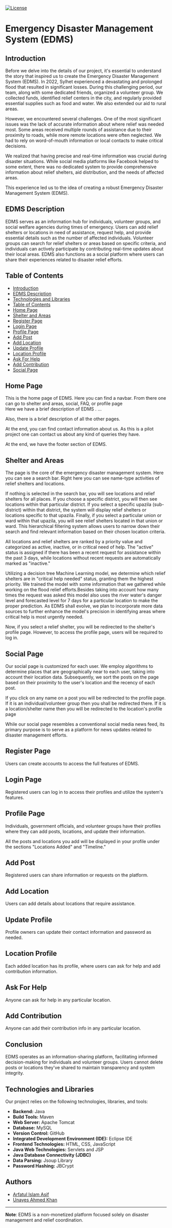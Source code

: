 [![License](https://img.shields.io/badge/License-MIT-blue.svg)](LICENSE)

# Emergency Disaster Management System (EDMS)

## Introduction

Before we delve into the details of our project, it's essential to understand the story that inspired us to create the Emergency Disaster Management System (EDMS). In 2022, Sylhet experienced a devastating and prolonged flood that resulted in significant losses. During this challenging period, our team, along with some dedicated friends, organized a volunteer group. We collected funds, identified relief centers in the city, and regularly provided essential supplies such as food and water. We also extended our aid to rural areas.

However, we encountered several challenges. One of the most significant issues was the lack of accurate information about where relief was needed most. Some areas received multiple rounds of assistance due to their proximity to roads, while more remote locations were often neglected. We had to rely on word-of-mouth information or local contacts to make critical decisions.

We realized that having precise and real-time information was crucial during disaster situations. While social media platforms like Facebook helped to some extent, there was no dedicated system to provide comprehensive information about relief shelters, aid distribution, and the needs of affected areas.

This experience led us to the idea of creating a robust Emergency Disaster Management System (EDMS).

## EDMS Description

EDMS serves as an information hub for individuals, volunteer groups, and social welfare agencies during times of emergency. Users can add relief shelters or locations in need of assistance, request help, and provide essential details such as the number of affected individuals. Volunteer groups can search for relief shelters or areas based on specific criteria, and individuals can actively participate by contributing real-time updates about their local areas. EDMS also functions as a social platform where users can share their experiences related to disaster relief efforts.

## Table of Contents

- [Introduction](#introduction)
- [EDMS Description](#edms-description)
- [Technologies and Libraries](#technologies-and-libraries)
- [Table of Contents](#table-of-contents)
- [Home Page](#home-page)
- [Shelter and Areas](#shelter-and-areas)
- [Register Page](#register-page)
- [Login Page](#login-page)
- [Profile Page](#profile-page)
- [Add Post](#add-post)
- [Add Location](#add-location)
- [Update Profile](#update-profile)
- [Location Profile](#location-profile)
- [Ask For Help](#ask-for-help)
- [Add Contribution](#add-contribution)
- [Social Page](#social-page)

## Home Page

This is the home page of EDMS. Here you can find a navbar. From there one can go 
to shelter and areas, social, FAQ, or  profile page   
Here we have a brief description of EDMS . ...

Also, there is a brief description of all the other pages.

At the end, you can find contact information about us. As this is a pilot project 
one can contact us about any kind of queries they have.

At the end, we have the footer section of EDMS. 

## Shelter and Areas 

The page is the core of the emergency disaster management system. Here you can see a 
search bar. Right here you can see name-type activities of relief shelters and locations.

If nothing is selected in the search bar, you will see locations and relief shelters for all places.
 If you choose a specific district, you will then see locations within that particular 
district. If you select a specific upazila (sub-district) within that district,
 the system will display relief shelters or locations specific to that upazila. 
Finally, if you select a particular union or ward within that upazila, you will see
 relief shelters located in that union or ward. This hierarchical filtering system 
allows users to narrow down their search and find relevant information based on their
chosen location criteria.

All locations and relief shelters are ranked by a priority value and categorized
 as active, inactive, or in critical need of help. The "active" status is assigned 
if there has been a recent request for assistance within the past 3 days, while
 locations without recent requests are automatically marked as "inactive." 

Utilizing a decision tree Machine Learning model, we determine which relief shelters
are in "critical help needed" status, granting them the highest priority. 
We trained the model with some information that we gathered while working on the flood 
relief efforts.Besides taking into account how many times the request was asked
this model also uses the river water's danger level and forecasted level for 7 days 
for a particular location to make the proper prediction.
As EDMS shall evolve, 
we plan to incorporate more data sources to further enhance the model's precision 
in identifying areas where critical help is most urgently needed.

Now, if you select a relief shelter, you will be redirected to the shelter's profile page. 
However, to access the profile page, users will be required to log in.

## Social Page

Our social page is customized for each user. 
We employ algorithms to determine places that are geographically near to each user,
taking into account their location data. 
Subsequently, we sort the posts on the page based on their proximity to the user's 
location and the recency of each post. 

If you click on any name on a post you will be redirected to the profile page.
If it is an individual/volunteer group then you shall be redirected there. If it
is a location/shelter name then you will be redirected to the location's profile page


While our social page resembles a conventional social media news feed, 
its primary purpose is to serve as a platform for news updates related to 
disaster management efforts.

## Register Page

Users can create accounts to access the full features of EDMS.

## Login Page

Registered users can log in to access their profiles and utilize the system's features.

## Profile Page

Individuals, government officials, and volunteer groups have their profiles where they can add posts, locations, and update their information.

All the posts and locations you add will be displayed in your profile
under the sections "Locations Added" and "Timeline." 

## Add Post

Registered users can share information or requests on the platform.

## Add Location

Users can add details about locations that require assistance.

## Update Profile

Profile owners can update their contact information and password as needed.

## Location Profile

Each added location has its profile, where users can ask for help and add contribution information.

## Ask For Help

Anyone can ask for help in any particular location.

## Add Contribution

Anyone can add their contribution info in any particular location.

## Conclusion

EDMS operates as an information-sharing platform, facilitating informed decision-making for individuals and volunteer groups. Users cannot delete posts or locations they've shared to maintain transparency and system integrity.

## Technologies and Libraries

Our project relies on the following technologies, libraries, and tools:
- **Backend:** Java
- **Build Tools:** Maven
- **Web Server:** Apache Tomcat
- **Database:** MySQL
- **Version Control:** GitHub
- **Integrated Development Environment (IDE):** Eclipse IDE
- **Frontend Technologies:** HTML, CSS, JavaScript
- **Java Web Technologies:** Servlets and JSP
- **Java Database Connectivity (JDBC)**
- **Data Parsing:** Jsoup Library
- **Password Hashing:** JBCrypt

## Authors

- [Arfatul Islam Asif](https://github.com/ArfatulAsif)
- [Unayes Ahmed Khan](https://github.com/Unayes09)
  
---

**Note**: EDMS is a non-monetized platform focused solely on disaster management and relief coordination.

